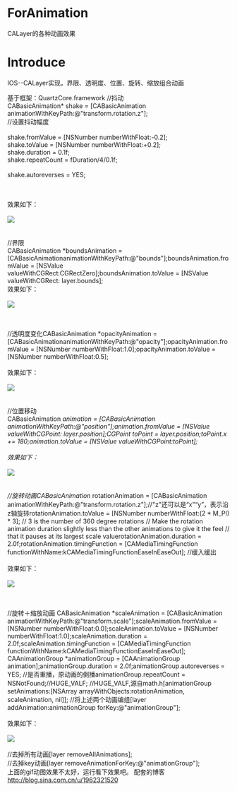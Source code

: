 # ForAnimation
CALayer的各种动画效果

# Introduce
IOS--CALayer实现，界限、透明度、位置、旋转、缩放组合动画

基于框架：QuartzCore.framework
//抖动<br>
CABasicAnimation* shake = [CABasicAnimation animationWithKeyPath:@"transform.rotation.z"];
<br>//设置抖动幅度        
<br>shake.fromValue = [NSNumber numberWithFloat:-0.2];
<br>shake.toValue = [NSNumber numberWithFloat:+0.2];
<br>shake.duration = 0.1f;
<br>shake.repeatCount = fDuration/4/0.1f;        
<br>shake.autoreverses = YES;

<br><br>效果如下：
<br><br>
![](http://s4.sinaimg.cn/mw690/0028NHt6gy6TGgqchjl33&690)
<br><br>
<br>//界限
<br>CABasicAnimation *boundsAnimation = [CABasicAnimationanimationWithKeyPath:@"bounds"];boundsAnimation.fromValue = [NSValue valueWithCGRect:CGRectZero];boundsAnimation.toValue = [NSValue valueWithCGRect: layer.bounds];
<br>效果如下：
<br><br>
![](http://s7.sinaimg.cn/mw690/0028NHt6gy6TGgf0eY6b6&690)
<br><br>

<br>//透明度变化CABasicAnimation *opacityAnimation = [CABasicAnimationanimationWithKeyPath:@"opacity"];opacityAnimation.fromValue = [NSNumber numberWithFloat:1.0];opacityAnimation.toValue = [NSNumber numberWithFloat:0.5];
<br><br>效果如下：
<br><br>
![](http://s16.sinaimg.cn/mw690/0028NHt6gy6TGgthC1h2f&690)
<br><br>
<br>//位置移动
<br>CABasicAnimation *animation  = [CABasicAnimation animationWithKeyPath:@"position"];animation.fromValue =  [NSValue valueWithCGPoint: layer.position];CGPoint toPoint = layer.position;toPoint.x += 180;animation.toValue = [NSValue valueWithCGPoint:toPoint];
<br><br>效果如下：
<br><br>
![](http://s5.sinaimg.cn/mw690/0028NHt6gy6TGgyCSj264&690)
<br><br>
<br>//旋转动画CABasicAnimation* rotationAnimation =       [CABasicAnimation animationWithKeyPath:@"transform.rotation.z"];//"z"还可以是“x”“y”，表示沿z轴旋转rotationAnimation.toValue = [NSNumber numberWithFloat:(2 * M_PI) * 3];     // 3 is the number of 360 degree rotations // Make the rotation animation duration slightly less than the other animations to give it the feel // that it pauses at its largest scale valuerotationAnimation.duration = 2.0f;rotationAnimation.timingFunction = [CAMediaTimingFunction functionWithName:kCAMediaTimingFunctionEaseInEaseOut]; //缓入缓出
<br><br>效果如下：
<br><br>
![](http://s4.sinaimg.cn/mw690/0028NHt6gy6TGgGs42753&690)
<br><br>

<br>//旋转＋缩放动画
CABasicAnimation *scaleAnimation = [CABasicAnimation animationWithKeyPath:@"transform.scale"];scaleAnimation.fromValue = [NSNumber numberWithFloat:0.0];scaleAnimation.toValue = [NSNumber numberWithFloat:1.0];scaleAnimation.duration = 2.0f;scaleAnimation.timingFunction = [CAMediaTimingFunction functionWithName:kCAMediaTimingFunctionEaseInEaseOut];
CAAnimationGroup *animationGroup = [CAAnimationGroup animation];animationGroup.duration = 2.0f;animationGroup.autoreverses = YES;   //是否重播，原动画的倒播animationGroup.repeatCount = NSNotFound;//HUGE_VALF;     //HUGE_VALF,源自math.h[animationGroup setAnimations:[NSArray arrayWithObjects:rotationAnimation, scaleAnimation, nil]];
//将上述两个动画编组[layer addAnimation:animationGroup forKey:@"animationGroup"];
<br><br>效果如下：
<br><br>
![](http://s9.sinaimg.cn/mw690/0028NHt6gy6TGgJTGXu28&690)
<br><br>
//去掉所有动画[layer removeAllAnimations];
<br>//去掉key动画[layer removeAnimationForKey:@"animationGroup"];
<br>上面的gif动图效果不太好，运行看下效果吧。
配套的博客
http://blog.sina.com.cn/u/1962321520
